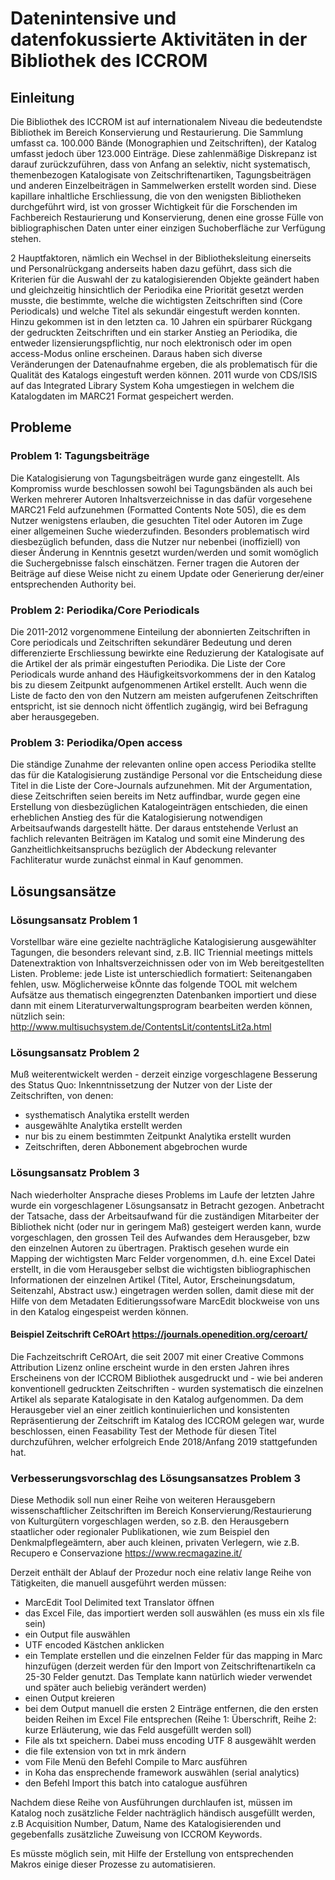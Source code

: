 # Datenintensive und datenfokussierte Aktivitäten in der Bibliothek des ICCROM

## Einleitung

Die Bibliothek des ICCROM ist auf internationalem Niveau die bedeutendste Bibliothek im Bereich Konservierung und Restaurierung. Die Sammlung umfasst ca. 100.000 Bände (Monographien und Zeitschriften), der Katalog umfasst jedoch über 123.000 Einträge. Diese zahlenmäßige Diskrepanz ist darauf zurückzuführen, dass von Anfang an selektiv, nicht systematisch, themenbezogen Katalogisate von Zeitschriftenartiken, Tagungsbeiträgen und anderen Einzelbeiträgen in Sammelwerken erstellt worden sind.
Diese kapillare inhaltliche Erschliessung, die von den wenigsten Bibliotheken durchgeführt wird, ist von grosser Wichtigkeit für die Forschenden im Fachbereich Restaurierung und Konservierung, denen eine grosse Fülle von bibliographischen Daten unter einer einzigen Suchoberfläche zur Verfügung stehen.

2 Hauptfaktoren, nämlich ein Wechsel in der Bibliotheksleitung einerseits und Personalrückgang anderseits haben dazu geführt, dass sich die Kriterien für die Auswahl der zu katalogisierenden Objekte geändert haben und gleichzeitig hinsichtlich der Periodika eine Priorität gesetzt werden musste, die bestimmte, welche die wichtigsten Zeitschriften sind (Core Periodicals) und welche Titel als sekundär eingestuft werden konnten. Hinzu gekommen ist in den letzten ca. 10 Jahren ein spürbarer Rückgang der gedruckten Zeitschriften und ein starker Anstieg an Periodika, die entweder lizensierungspflichtig, nur noch elektronisch oder im open access-Modus online erscheinen. Daraus haben sich diverse Veränderungen der Datenaufnahme ergeben, die als problematisch für die Qualität des Katalogs eingestuft werden können. 
2011 wurde von CDS/ISIS auf das Integrated Library System Koha umgestiegen in welchem die Katalogdaten im MARC21 Format gespeichert werden.

## Probleme
### Problem 1: Tagungsbeiträge
Die Katalogisierung von Tagungsbeiträgen wurde ganz eingestellt. Als Kompromiss wurde beschlossen sowohl bei Tagungsbänden als auch bei Werken mehrerer Autoren Inhaltsverzeichnisse in das dafür vorgesehene MARC21 Feld aufzunehmen (Formatted Contents Note 505), die es dem Nutzer wenigstens erlauben, die gesuchten Titel oder Autoren im Zuge einer allgemeinen Suche wiederzufinden. 
Besonders problematisch wird diesbezüglich befunden, dass die Nutzer nur nebenbei (inoffiziell) von dieser Änderung in Kenntnis gesetzt wurden/werden und somit womöglich die Suchergebnisse falsch einschätzen. Ferner tragen die Autoren der Beiträge auf diese Weise nicht zu einem Update oder Generierung der/einer entsprechenden Authority bei.

### Problem 2: Periodika/Core Periodicals
Die 2011-2012 vorgenommene Einteilung der abonnierten Zeitschriften in Core periodicals und Zeitschriften sekundärer Bedeutung und deren differenzierte Erschliessung bewirkte eine Reduzierung der Katalogisate auf die Artikel der als primär eingestuften Periodika. Die Liste der Core Periodicals wurde anhand des Häufigkeitsvorkommens der in den Katalog bis zu diesem Zeitpunkt aufgenommenen Artikel erstellt. Auch wenn die Liste de facto den von den Nutzern am meisten aufgerufenen Zeitschriften entspricht, ist sie dennoch nicht öffentlich zugängig, wird bei Befragung aber herausgegeben.

### Problem 3: Periodika/Open access
Die ständige Zunahme der relevanten online open access Periodika stellte das für die Katalogisierung zuständige Personal vor die Entscheidung diese Titel in die Liste der Core-Journals aufzunehmen. Mit der Argumentation, diese Zeitschriften seien bereits im Netz auffindbar, wurde gegen eine Erstellung von diesbezüglichen Katalogeinträgen entschieden, die einen erheblichen Anstieg des für die Katalogisierung notwendigen Arbeitsaufwands dargestellt hätte. Der daraus entstehende Verlust an fachlich relevanten Beiträgen im Katalog und somit eine Minderung des Ganzheitlichkeitsanspruchs bezüglich der Abdeckung relevanter Fachliteratur wurde zunächst einmal in Kauf genommen. 

## Lösungsansätze
### Lösungsansatz Problem 1
Vorstellbar wäre eine gezielte nachträgliche Katalogisierung ausgewählter Tagungen, die besonders relevant sind, z.B. IIC Triennial meetings mittels Datenextraktion von Inhaltsverzeichnissen oder von im Web bereitgestellten Listen. Probleme: jede Liste ist unterschiedlich formatiert: Seitenangaben fehlen, usw. 
Möglicherweise kÖnnte das folgende TOOL mit welchem Aufsätze aus thematisch eingegrenzten Datenbanken importiert und diese dann mit einem Literaturverwaltungsprogram bearbeiten werden können, nützlich sein:
http://www.multisuchsystem.de/ContentsLit/contentsLit2a.html

### Lösungsansatz Problem 2
Muß weiterentwickelt werden - derzeit einzige vorgeschlagene Besserung des Status Quo: Inkenntnissetzung der Nutzer von der Liste der Zeitschriften, von denen:
- systhematisch Analytika erstellt werden
- ausgewählte Analytika erstellt werden
- nur bis zu einem bestimmten Zeitpunkt Analytika erstellt wurden
- Zeitschriften, deren Abbonement abgebrochen wurde

### Lösungsansatz Problem 3
Nach wiederholter Ansprache dieses Problems im Laufe der letzten Jahre wurde ein vorgeschlagener Lösungsansatz in Betracht gezogen. Anbetracht der Tatsache, dass der Arbeitsaufwand für die zuständigen Mitarbeiter der Bibliothek nicht (oder nur in geringem Maß) gesteigert werden kann, wurde vorgeschlagen, den grossen Teil des Aufwandes dem Herausgeber, bzw den einzelnen Autoren zu übertragen. Praktisch gesehen wurde ein Mapping der wichtigsten Marc Felder vorgenommen, d.h. eine Excel Datei erstellt, in die vom Herausgeber selbst die wichtigsten bibliographischen Informationen der einzelnen Artikel (Titel, Autor, Erscheinungsdatum, Seitenzahl, Abstract usw.) eingetragen werden sollen, damit diese mit der Hilfe von dem Metadaten Editierungssofware MarcEdit blockweise von uns in den Katalog eingespeist werden können.

#### Beispiel Zeitschrift CeROArt https://journals.openedition.org/ceroart/
Die Fachzeitschrift CeROArt, die seit 2007 mit einer Creative Commons Attribution Lizenz online erscheint wurde in den ersten Jahren ihres Erscheinens von der ICCROM Bibliothek ausgedruckt und - wie bei anderen konventionell gedruckten Zeitschriften - wurden systematisch die einzelnen Artikel als separate Katalogisate in den Katalog aufgenommen. Da dem Herausgeber viel an einer zeitlich kontinuierlichen und konsistenten Repräsentierung der Zeitschrift im Katalog des ICCROM gelegen war, wurde beschlossen, einen Feasability Test der Methode für diesen Titel durchzuführen, welcher erfolgreich Ende 2018/Anfang 2019 stattgefunden hat.

### Verbesserungsvorschlag des Lösungsansatzes Problem 3
Diese Methodik soll nun einer Reihe von weiteren Herausgebern wissenschaftlicher Zeitschriften im Bereich Konservierung/Restaurierung von Kulturgütern vorgeschlagen werden, so z.B. den Herausgebern staatlicher oder regionaler Publikationen, wie zum Beispiel den Denkmalpflegeämtern, aber auch kleinen, privaten Verlegern, wie z.B. Recupero e Conservazione https://www.recmagazine.it/ 

Derzeit enthält der Ablauf der Prozedur noch eine relativ lange Reihe von Tätigkeiten, die manuell ausgeführt werden müssen:

- MarcEdit Tool Delimited text Translator öffnen
- das Excel File, das importiert werden soll auswählen (es muss ein xls file sein)
- ein Output file auswählen
- UTF encoded Kästchen anklicken
- ein Template erstellen und die einzelnen Felder für das mapping in Marc hinzufügen (derzeit werden für den Import von Zeitschriftenartikeln ca 25-30 Felder genutzt. Das Template kann natürlich wieder verwendet und später auch beliebig verändert werden)
- einen Output kreieren
- bei dem Output manuell die ersten 2 Einträge entfernen, die den ersten beiden Reihen im Excel File entsprechen (Reihe 1: Überschrift, Reihe 2: kurze Erläuterung, wie das Feld ausgefüllt werden soll)
- File als txt speichern. Dabei muss encoding UTF 8 ausgewählt werden
- die file extension von txt in mrk ändern
- vom File Menü den Befehl Compile to Marc ausführen
- in Koha das ensprechende framework auswählen (serial analytics)
- den Befehl Import this batch into catalogue ausführen

Nachdem diese Reihe von Ausführungen durchlaufen ist, müssen im Katalog noch zusätzliche Felder nachträglich händisch ausgefüllt werden, z.B Acquisition Number, Datum, Name des Katalogisierenden und gegebenfalls zusätzliche Zuweisung von ICCROM Keywords.

Es müsste möglich sein, mit Hilfe der Erstellung von entsprechenden Makros einige dieser Prozesse zu automatisieren.














